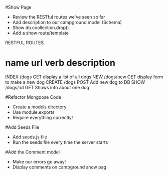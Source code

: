 #Show Page
* Review the RESTful routes we've seen so far
* Add description to our campground model (Schema)
* Show db.coollection.drop()
* Add a show route/template

RESTFUL ROUTES

name      url       verb    description
====================================================
INDEX    /dogs      GET     display a list of all dogs
NEW      /dogs/new  GET     display form to make a new dog
CREATE   /dogs      POST    Add new dog to DB
SHOW     /dogs/:id  GET     Shows info about one dog 



#Refactor Mongoose Code
* Create a models directory
* Use module.exports
* Require everything correctly!

#Add Seeds File
* Add seeds.js file
* Run the seeds file every time the server starts

#Add the Comment model
* Make our errors go away!
* Display comments on campground show pag